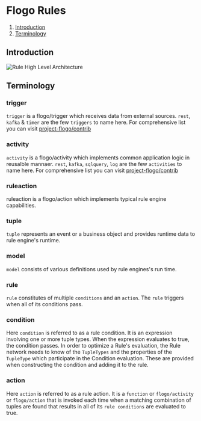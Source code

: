 # Flogo Rules
1. [Introduction](#introduction)
2. [Terminology](#Terminology)

## Introduction

![Rule High Level Architecture](https://github.com/project-flogo/rules/blob/feature-improve-docs/docs/hl-architecture.jpeg)

## Terminology
### trigger
`trigger` is a flogo/trigger which receives data from external sources. `rest`, `kafka` & `timer` are the few `triggers` to name here. For comprehensive list you can visit [project-flogo/contrib](https://github.com/project-flogo/contrib)
### activity
`activity` is a flogo/activity which implements common application logic in reusalble mannaer. `rest`, `kafka`, `sqlquery`, `log` are the few `activities` to name here. For comprehensive list you can visit [project-flogo/contrib](https://github.com/project-flogo/contrib)
### ruleaction
ruleaction is a flogo/action which implements typical rule engine capabilities.
### tuple
`tuple` represents an event or a business object and provides runtime data to rule engine's runtime.
### model
`model` consists of various definitions used by rule engines's run time.
### rule
`rule` constitutes of multiple `conditions` and an `action`. The `rule` triggers when all of its conditions pass.
### condition
Here `condition` is referred to as a rule condition. It is an expression involving one or more tuple types. When the expression evaluates to true, the condition passes. In order to optimize a Rule's evaluation, the Rule network needs to know of the `TupleTypes` and the properties of the `TupleType` which participate in the Condition evaluation. These are provided when constructing the condition and adding it to the rule.
### action
Here `action` is referred to as a rule action. It is a `function` or `flogo/activity` or `flogo/action` that is invoked each time when a matching combination of tuples are found that results in all of its `rule conditions` are evaluated to true. 